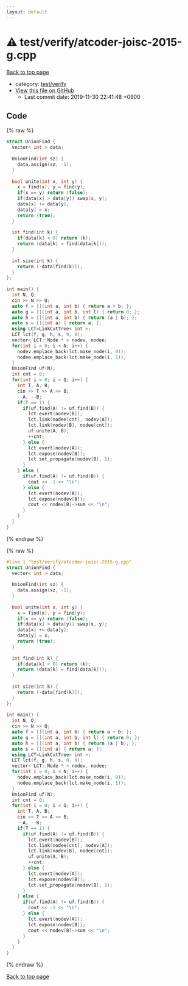 ```yaml
---
layout: default
---
```


<!-- mathjax config similar to math.stackexchange -->
<script type="text/javascript" async
  src="https://cdnjs.cloudflare.com/ajax/libs/mathjax/2.7.5/MathJax.js?config=TeX-MML-AM_CHTML">
</script>
<script type="text/x-mathjax-config">
  MathJax.Hub.Config({
    TeX: { equationNumbers: { autoNumber: "AMS" }},
    tex2jax: {
      inlineMath: [ ['$','$'] ],
      processEscapes: true
    },
    "HTML-CSS": { matchFontHeight: false },
    displayAlign: "left",
    displayIndent: "2em"
  });
</script>

<script type="text/javascript" src="https://cdnjs.cloudflare.com/ajax/libs/jquery/3.4.1/jquery.min.js"></script>
<script src="https://cdn.jsdelivr.net/npm/jquery-balloon-js@1.1.2/jquery.balloon.min.js" integrity="sha256-ZEYs9VrgAeNuPvs15E39OsyOJaIkXEEt10fzxJ20+2I=" crossorigin="anonymous"></script>
<script type="text/javascript" src="../../../assets/js/copy-button.js"></script>
<link rel="stylesheet" href="../../../assets/css/copy-button.css" />


# :warning: test/verify/atcoder-joisc-2015-g.cpp

<a href="../../../index.html">Back to top page</a>

* category: <a href="../../../index.html#5a4423c79a88aeb6104a40a645f9430c">test/verify</a>
* <a href="{{ site.github.repository_url }}/blob/master/test/verify/atcoder-joisc-2015-g.cpp">View this file on GitHub</a>
    - Last commit date: 2019-11-30 22:41:48 +0900




## Code

<a id="unbundled"></a>
{% raw %}
```cpp
struct UnionFind {
  vector< int > data;
 
  UnionFind(int sz) {
    data.assign(sz, -1);
  }
 
  bool unite(int x, int y) {
    x = find(x), y = find(y);
    if(x == y) return (false);
    if(data[x] > data[y]) swap(x, y);
    data[x] += data[y];
    data[y] = x;
    return (true);
  }
 
  int find(int k) {
    if(data[k] < 0) return (k);
    return (data[k] = find(data[k]));
  }
 
  int size(int k) {
    return (-data[find(k)]);
  }
};
 
int main() {
  int N, Q;
  cin >> N >> Q;
  auto f = [](int a, int b) { return a + b; };
  auto g = [](int a, int b, int l) { return 0; };
  auto h = [](int a, int b) { return (a | b); };
  auto s = [](int a) { return a; };
  using LCT=LinkCutTree< int >;
  LCT lct(f, g, h, s, 0, 0);
  vector< LCT::Node * > nodev, nodee;
  for(int i = 0; i < N; i++) {
    nodev.emplace_back(lct.make_node(i, 0));
    nodee.emplace_back(lct.make_node(i, 1));
  }
  UnionFind uf(N);
  int cnt = 0;
  for(int i = 0; i < Q; i++) {
    int T, A, B;
    cin >> T >> A >> B;
    --A, --B;
    if(T == 1) {
      if(uf.find(A) != uf.find(B)) {
        lct.evert(nodev[B]);
        lct.link(nodee[cnt], nodev[A]);
        lct.link(nodev[B], nodee[cnt]);
        uf.unite(A, B);
        ++cnt;
      } else {
        lct.evert(nodev[A]);
        lct.expose(nodev[B]);
        lct.set_propagate(nodev[B], 1);
      }
    } else {
      if(uf.find(A) != uf.find(B)) {
        cout << -1 << "\n";
      } else {
        lct.evert(nodev[A]);
        lct.expose(nodev[B]);
        cout << nodev[B]->sum << "\n";
      }
    }
  }
}

```
{% endraw %}

<a id="bundled"></a>
{% raw %}
```cpp
#line 1 "test/verify/atcoder-joisc-2015-g.cpp"
struct UnionFind {
  vector< int > data;
 
  UnionFind(int sz) {
    data.assign(sz, -1);
  }
 
  bool unite(int x, int y) {
    x = find(x), y = find(y);
    if(x == y) return (false);
    if(data[x] > data[y]) swap(x, y);
    data[x] += data[y];
    data[y] = x;
    return (true);
  }
 
  int find(int k) {
    if(data[k] < 0) return (k);
    return (data[k] = find(data[k]));
  }
 
  int size(int k) {
    return (-data[find(k)]);
  }
};
 
int main() {
  int N, Q;
  cin >> N >> Q;
  auto f = [](int a, int b) { return a + b; };
  auto g = [](int a, int b, int l) { return 0; };
  auto h = [](int a, int b) { return (a | b); };
  auto s = [](int a) { return a; };
  using LCT=LinkCutTree< int >;
  LCT lct(f, g, h, s, 0, 0);
  vector< LCT::Node * > nodev, nodee;
  for(int i = 0; i < N; i++) {
    nodev.emplace_back(lct.make_node(i, 0));
    nodee.emplace_back(lct.make_node(i, 1));
  }
  UnionFind uf(N);
  int cnt = 0;
  for(int i = 0; i < Q; i++) {
    int T, A, B;
    cin >> T >> A >> B;
    --A, --B;
    if(T == 1) {
      if(uf.find(A) != uf.find(B)) {
        lct.evert(nodev[B]);
        lct.link(nodee[cnt], nodev[A]);
        lct.link(nodev[B], nodee[cnt]);
        uf.unite(A, B);
        ++cnt;
      } else {
        lct.evert(nodev[A]);
        lct.expose(nodev[B]);
        lct.set_propagate(nodev[B], 1);
      }
    } else {
      if(uf.find(A) != uf.find(B)) {
        cout << -1 << "\n";
      } else {
        lct.evert(nodev[A]);
        lct.expose(nodev[B]);
        cout << nodev[B]->sum << "\n";
      }
    }
  }
}

```
{% endraw %}

<a href="../../../index.html">Back to top page</a>

